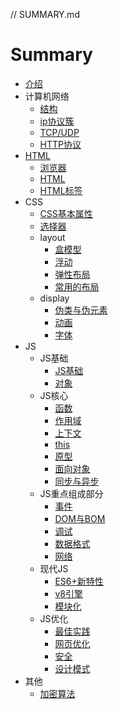 // SUMMARY.md

# Summary
* [介绍](README.md)
* 计算机网络
    * [结构](network/struct.md)
    * [ip协议簇](network/ip.md)
    * [TCP/UDP](network/tcp.md)
    * [HTTP协议](network/http.md)
* [HTML](html/readme.md)
    * [浏览器](html/browser.md)
    * [HTML](html/html.md)
    * [HTML标签](html/html_tag.md)
* CSS
    * [CSS基本属性](css/css_basis.md)
    * [选择器](css/css_selector.md)
    * layout
      * [盒模型](css/css_box.md)
      * [浮动](css/css_float.md)
      * [弹性布局](css/css_flex.md)
      * [常用的布局](css/common_layout.md)
    * display
      * [伪类与伪元素](css/pseudo.md)
      * [动画](css/css_animation.md)
      * [字体](css/css_text.md)
* JS
    * JS基础
      * [JS基础](js/1_1_basis.md)
      * [对象](js/1_2_object.md)
    * JS核心
      * [函数](js/2_1_function.md)
      * [作用域](js/2_2_scope.md)
      * [上下文](js/2_3_context.md)
      * [this](js/2_4_this.md)
      * [原型](js/2_5_prototype.md)
      * [面向对象](js/2_6_oop.md)
      * [同步与异步](js/2_7_sync_and_async.md)
    * JS重点组成部分
      * [事件](js/3_1_event.md)
      * [DOM与BOM](js/3_2_dom_and_bom.md)
      * [调试](js/3_3_debug.md)
      * [数据格式](js/3_4_data_format.md)
      * [网络](js/3_5_network.md)
    * 现代JS
      * [ES6+新特性](js/4_1_es6_further_features.md)
      * [v8引擎](js/4_2_v8engine.md)
      * [模块化](js/4_3_module.md)
    * JS优化
      * [最佳实践](js/5_1_best_practice.md) 
      * [网页优化](js/5_2_web_optimize.md)
      * [安全](js/5_3_web_safe.md)
      * [设计模式](js/5_4_design_pattern.md)
* 其他
    * [加密算法](other/crypto.md)

